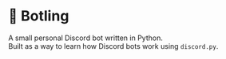 # 🤖 Botling

A small personal Discord bot written in Python.  
Built as a way to learn how Discord bots work using `discord.py`.

